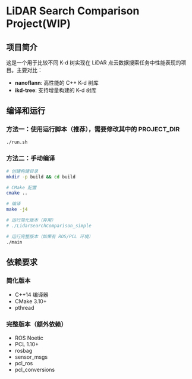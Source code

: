 # LiDAR Search Comparison Project(**WIP**)

## 项目简介

这是一个用于比较不同 K-d 树实现在 LiDAR 点云数据搜索任务中性能表现的项目。主要对比：
- **nanoflann**: 高性能的 C++ K-d 树库
- **ikd-tree**: 支持增量构建的 K-d 树库

## 编译和运行

### 方法一：使用运行脚本（推荐），需要修改其中的 PROJECT_DIR
```bash
./run.sh
```

### 方法二：手动编译
```bash
# 创建构建目录
mkdir -p build && cd build

# CMake 配置
cmake ..

# 编译
make -j4

# 运行简化版本（弃用）
# ./LidarSearchComparison_simple

# 运行完整版本（如果有 ROS/PCL 环境）
./main
```

## 依赖要求

### 简化版本
- C++14 编译器
- CMake 3.10+
- pthread

### 完整版本（额外依赖）
- ROS Noetic
- PCL 1.10+
- rosbag
- sensor_msgs
- pcl_ros
- pcl_conversions

